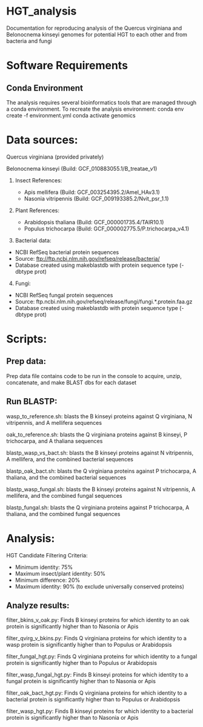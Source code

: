 # HGT_analysis
Documentation for reproducing analysis of the Quercus virginiana and Belonocnema kinseyi genomes for potential HGT to each other and from bacteria and fungi


# Software Requirements
## Conda Environment
The analysis requires several bioinformatics tools that are managed through a conda environment. To recreate the analysis environment:
conda env create -f environment.yml
conda activate genomics

# Data sources: 

Quercus virginiana (provided privately)

Belonocnema kinseyi (Build: GCF_010883055.1/B_treatae_v1)
1. Insect References:
   - Apis mellifera (Build: GCF_003254395.2/Amel_HAv3.1)
   - Nasonia vitripennis (Build: GCF_009193385.2/Nvit_psr_1.1)
2. Plant References:
   - Arabidopsis thaliana (Build: GCF_000001735.4/TAIR10.1)
   - Populus trichocarpa (Build: GCF_000002775.5/P.trichocarpa_v4.1)

3. Bacterial data:
- NCBI RefSeq bacterial protein sequences
- Source: ftp://ftp.ncbi.nlm.nih.gov/refseq/release/bacteria/
- Database created using makeblastdb with protein sequence type (-dbtype prot)


  
4. Fungi:
- NCBI RefSeq fungal protein sequences
- Source: ftp.ncbi.nlm.nih.gov/refseq/release/fungi/fungi.*.protein.faa.gz
- Database created using makeblastdb with protein sequence type (-dbtype prot)

# Scripts: 

## Prep data:
Prep data file contains code to be run in the console to acquire, unzip, concatenate, and make BLAST dbs for each dataset

## Run BLASTP:
wasp_to_reference.sh:
blasts the B kinseyi proteins against Q virginiana, N vitripennis, and A mellifera sequences

oak_to_reference.sh:
blasts the Q virginiana proteins against B kinseyi, P trichocarpa, and A thaliana sequences

blastp_wasp_vs_bact.sh:
blasts the B kinseyi proteins against N vitripennis, A mellifera, and the combined bacterial sequences

blastp_oak_bact.sh:
blasts the Q virginiana proteins against P trichocarpa, A thaliana, and the combined bacterial sequences

blastp_wasp_fungal.sh: 
blasts the B kinseyi proteins against N vitripennis, A mellifera, and the combined fungal sequences

blastp_fungal.sh:
blasts the Q virginiana proteins against P trichocarpa, A thaliana, and the combined fungal sequences

# Analysis:

HGT Candidate Filtering Criteria:
- Minimum identity: 75%
- Maximum insect/plant identity: 50%
- Minimum difference: 20%
- Maximum identity: 90% (to exclude universally conserved proteins)

## Analyze results:

filter_bkins_v_oak.py:
Finds B kinseyi proteins for which identity to an oak protein is significantly higher than to Nasonia or Apis

filter_qvirg_v_bkins.py: 
Finds Q virginiana proteins for which identity to a wasp protein is significantly higher than to Populus or Arabidopsis

filter_fungal_hgt.py: 
Finds Q virginiana proteins for which identity to a fungal protein is significantly higher than to Populus or Arabidopsis

filter_wasp_fungal_hgt.py:
Finds B kinseyi proteins for which identity to a fungal protein is significantly higher than to Nasonia or Apis

filter_oak_bact_hgt.py:
Finds Q virginiana proteins for which identity to a bacterial protein is significantly higher than to Populus or Arabidopsis

filter_wasp_hgt.py:
Finds B kinseyi proteins for which identity to a bacterial protein is significantly higher than to Nasonia or Apis
